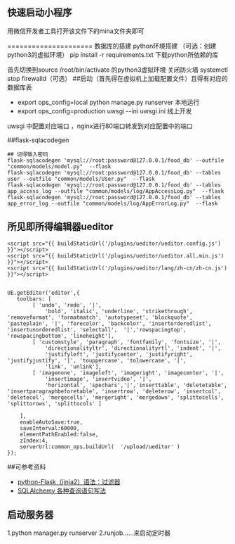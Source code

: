 ## 快速启动小程序
用微信开发者工具打开该文件下的mina文件夹即可

=====================
数据库的搭建
python环境搭建 （可选：创建python3的虚拟环境）
pip install -r requirements.txt 下载python所依赖的库

首先切换到source /root/bin/activate 的python3虚拟环境
关闭防火墙 systemctl stop firewalld（可选）
##启动（首先得在虚拟机上加载配置文件）且得有对应的数据库表
* export ops_config=local python manage.py runserver  本地运行
* export ops_config=production uwsgi --ini uwsgi.ini  线上开发

uwsgi 中配置对应端口 ，nginx进行80端口转发到对应配置中的端口

##flask-sqlacodegen

    ## 记得输入密码
    flask-sqlacodegen 'mysql://root:password@127.0.0.1/food_db' --outfile "common/models/model.py"  --flask
    flask-sqlacodegen 'mysql://root:password@127.0.0.1/food_db' --tables user --outfile "common/models/User.py"  --flask
    flask-sqlacodegen 'mysql://root:password@127.0.0.1/food_db' --tables app_access_log --outfile "common/models/log/AppAccessLog.py"  --flask
    flask-sqlacodegen 'mysql://root:password@127.0.0.1/food_db' --tables app_error_log --outfile "common/models/log/AppErrorLog.py"  --flask

## 所见即所得编辑器ueditor

    <script src="{{ buildStaticUrl('/plugins/ueditor/ueditor.config.js') }}"></script>
    <script src="{{ buildStaticUrl('/plugins/ueditor/ueditor.all.min.js') }}"></script>
    <script src="{{ buildStaticUrl('/plugins/ueditor/lang/zh-cn/zh-cn.js') }}"></script>


    UE.getEditor('editor',{
       toolbars: [
            [ 'undo', 'redo', '|',
                'bold', 'italic', 'underline', 'strikethrough', 'removeformat', 'formatmatch', 'autotypeset', 'blockquote', 'pasteplain', '|', 'forecolor', 'backcolor', 'insertorderedlist', 'insertunorderedlist', 'selectall',  '|','rowspacingtop', 'rowspacingbottom', 'lineheight'],
            [ 'customstyle', 'paragraph', 'fontfamily', 'fontsize', '|',
                'directionalityltr', 'directionalityrtl', 'indent', '|',
                'justifyleft', 'justifycenter', 'justifyright', 'justifyjustify', '|', 'touppercase', 'tolowercase', '|',
                'link', 'unlink'],
            [ 'imagenone', 'imageleft', 'imageright', 'imagecenter', '|',
                'insertimage', 'insertvideo', '|',
                'horizontal', 'spechars','|','inserttable', 'deletetable', 'insertparagraphbeforetable', 'insertrow', 'deleterow', 'insertcol', 'deletecol', 'mergecells', 'mergeright', 'mergedown', 'splittocells', 'splittorows', 'splittocols' ]

        ],
        enableAutoSave:true,
        saveInterval:60000,
        elementPathEnabled:false,
        zIndex:4,
        serverUrl:common_ops.buildUrl(  '/upload/ueditor' )
    });



##可参考资料
* [python-Flask（jinja2）语法：过滤器](https://www.jianshu.com/p/3127ac233518)
* [SQLAlchemy 各种查询语句写法](https://wxnacy.com/2017/08/14/python-2017-08-14-sqlalchemy-filter/)

## 启动服务器
1.python manager.py runserver
2.runjob......来启动定时器
